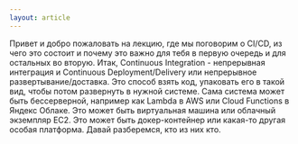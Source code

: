```yaml
---
layout: article
---
```

Привет и добро пожаловать на лекцию, где мы поговорим о CI/CD, из чего это состоит и почему это важно для тебя в первую очередь и для остальных во вторую.
Итак, Continuous Integration - непрерывная интеграция и Continuous Deployment/Delivery или непрерывное развертывание/доставка. Это способ взять код, упаковать его в такой вид, чтобы потом развернуть в нужной системе. Сама система может быть бессерверной, например как Lambda в AWS или Cloud Functions в Яндекс Облаке. Это может быть виртуальная машина или облачный экземпляр EC2. Это может быть докер-контейнер или какая-то другая особая платформа.
Давай разберемся, кто из них кто.
